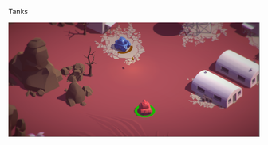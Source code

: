 Tanks

![Alt text](https://github.com/jackiequijada/Game1/blob/master/Screenshot/screenshot.png "screenshot")
